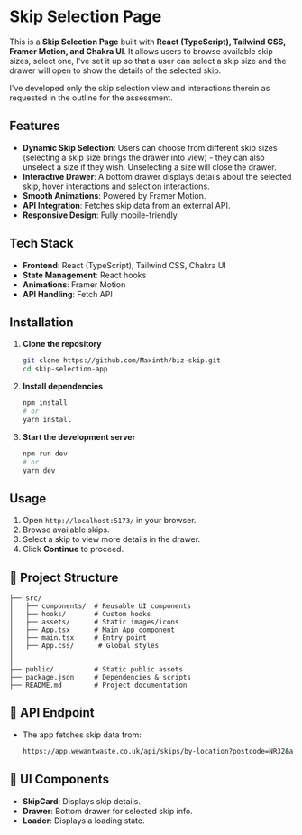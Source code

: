 # Skip Selection Page

This is a **Skip Selection Page** built with **React (TypeScript), Tailwind CSS, Framer Motion, and Chakra UI**. It allows users to browse available skip sizes, select one, I've set it up so that a user can select a skip size and the drawer will open to show the details of the selected skip.

I've developed only the skip selection view and interactions therein as requested in the outline for the assessment.

## Features

- **Dynamic Skip Selection**: Users can choose from different skip sizes (selecting a skip size brings the drawer into view) - they can also unselect a size if they wish. Unselecting a size will close the drawer.
- **Interactive Drawer**: A bottom drawer displays details about the selected skip, hover interactions and selection interactions.
- **Smooth Animations**: Powered by Framer Motion.
- **API Integration**: Fetches skip data from an external API.
- **Responsive Design**: Fully mobile-friendly.

## Tech Stack

- **Frontend**: React (TypeScript), Tailwind CSS, Chakra UI
- **State Management**: React hooks
- **Animations**: Framer Motion
- **API Handling**: Fetch API

## Installation

1. **Clone the repository**
   ```sh
   git clone https://github.com/Maxinth/biz-skip.git
   cd skip-selection-app
   ```
2. **Install dependencies**
   ```sh
   npm install
   # or
   yarn install
   ```
3. **Start the development server**
   ```sh
   npm run dev
   # or
   yarn dev
   ```

## Usage

1. Open `http://localhost:5173/` in your browser.
2. Browse available skips.
3. Select a skip to view more details in the drawer.
4. Click **Continue** to proceed.

## 📂 Project Structure

```
├── src/
│   ├── components/  # Reusable UI components
│   ├── hooks/       # Custom hooks
│   ├── assets/      # Static images/icons
│   ├── App.tsx      # Main App component
│   ├── main.tsx     # Entry point
│   ├── App.css/      # Global styles
│
│
├── public/          # Static public assets
├── package.json     # Dependencies & scripts
├── README.md        # Project documentation
```

## 🔧 API Endpoint

- The app fetches skip data from:
  ```sh
  https://app.wewantwaste.co.uk/api/skips/by-location?postcode=NR32&area=Lowestoft
  ```

## 🎨 UI Components

- **SkipCard**: Displays skip details.
- **Drawer**: Bottom drawer for selected skip info.
- **Loader**: Displays a loading state.
